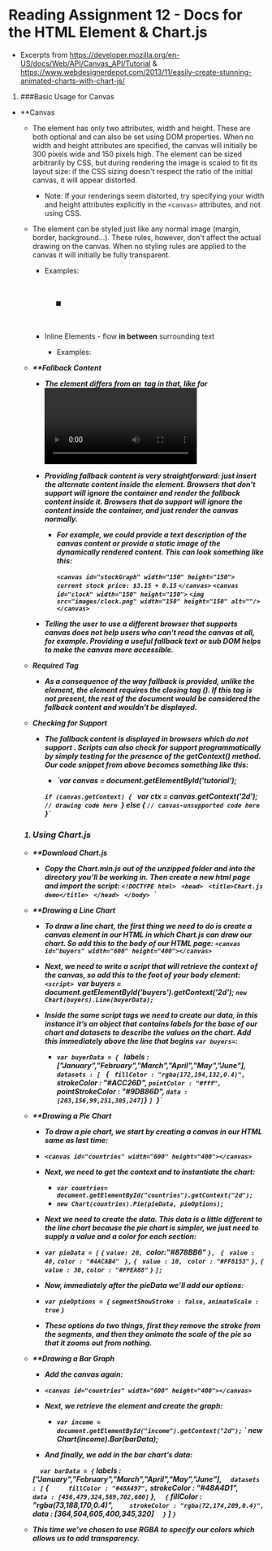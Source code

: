 # **Reading Assignment 12 - Docs for the HTML <canvas> Element & Chart.js**
+ Excerpts from https://developer.mozilla.org/en-US/docs/Web/API/Canvas_API/Tutorial & https://www.webdesignerdepot.com/2013/11/easily-create-stunning-animated-charts-with-chart-js/

1. ###Basic Usage for Canvas
  + **Canvas
    + The <canvas> element has only two attributes, width and height. These are both optional and can also be set using DOM properties. When no width and height attributes are specified, the canvas will initially be 300 pixels wide and 150 pixels high. The element can be sized arbitrarily by CSS, but during rendering the image is scaled to fit its layout size: if the CSS sizing doesn't respect the ratio of the initial canvas, it will appear distorted.

      + Note: If your renderings seem distorted, try specifying your width and height attributes explicitly in the `<canvas>` attributes, and not using CSS.

    + The <canvas> element can be styled just like any normal image (margin, border, background…). These rules, however, don't affect the actual drawing on the canvas. When no styling rules are applied to the canvas it will initially be fully transparent.
      + Examples: <h1> <p> <ul> <li> <div>
    + Inline Elements - flow **in between** surrounding text
      + Examples: <img> <b> <i>
  
  + **Fallback Content
    + The <canvas> element differs from an <img> tag in that, like for <video>, <audio>, or <picture> elements, it is easy to define some fallback content, to be displayed in older browsers not supporting it, like versions of Internet Explorer earlier than version 9 or textual browsers. You should always provide fallback content to be displayed by those browsers.

    + Providing fallback content is very straightforward: just insert the alternate content inside the <canvas> element. Browsers that don't support <canvas> will ignore the container and render the fallback content inside it. Browsers that do support <canvas> will ignore the content inside the container, and just render the canvas normally.

      + For example, we could provide a text description of the canvas content or provide a static image of the dynamically rendered content. This can look something like this:

        `<canvas id="stockGraph" width="150" height="150">`
         ` current stock price: $3.15 + 0.15`
        `</canvas>`
        `<canvas id="clock" width="150" height="150">`
          `<img src="images/clock.png" width="150" height="150" alt=""/>`
        `</canvas>`

    + Telling the user to use a different browser that supports canvas does not help users who can't read the canvas at all, for example. Providing a useful fallback text or sub DOM helps to make the canvas more accessible.

   + Required </canvas> Tag
      + As a consequence of the way fallback is provided, unlike the <img> element, the <canvas> element requires the closing tag (</canvas>). If this tag is not present, the rest of the document would be considered the fallback content and wouldn't be displayed.
      
   + Checking for Support
      + The fallback content is displayed in browsers which do not support <canvas>. Scripts can also check for support programmatically by simply testing for the presence of the getContext() method. Our code snippet from above becomes something like this:

        + `var canvas = document.getElementById('tutorial');

        `if (canvas.getContext) {
         ` var ctx = canvas.getContext('2d');
          `// drawing code here
        `} else {
          `// canvas-unsupported code here
        `}`
    
    
1. ### Using Chart.js
  + **Download Chart.js
    + Copy the Chart.min.js out of the unzipped folder and into the directory you’ll be working in. Then create a new html page and import the script: 
    `<!DOCTYPE html>
     `<html lang="en">
     `<head>
        `<meta charset="utf-8" />
        `<title>Chart.js demo</title>
        `<script src='Chart.min.js'></script>
    `</head>
    `<body>
    `</body>
    `</html>`
    
  + **Drawing a Line Chart
    + To draw a line chart, the first thing we need to do is create a canvas element in our HTML in which Chart.js can draw our chart. So add this to the body of our HTML page:
        `<canvas id="buyers" width="600" height="400"></canvas>`
        
    + Next, we need to write a script that will retrieve the context of the canvas, so add this to the foot of your body element:
        `<script>
          `var buyers = document.getElementById('buyers').getContext('2d');
          `new Chart(buyers).Line(buyerData);
        `</script>
    + Inside the same script tags we need to create our data, in this instance it’s an object that contains labels for the base of our chart and datasets to describe the values on the chart. Add this immediately above the line that begins `var buyers=`:

       + `var buyerData = {
         ` labels : ["January","February","March","April","May","June"],
          `datasets : [
           ` {
            `  fillColor : "rgba(172,194,132,0.4)",
             ` strokeColor : "#ACC26D",
             ` pointColor : "#fff",
             ` pointStrokeColor : "#9DB86D",
             ` data : [203,156,99,251,305,247]
            `}
          `]
        `}`
        
  + **Drawing a Pie Chart
    + To draw a pie chart, we start by creating a canvas in our HTML same as last time:
    + `<canvas id="countries" width="600" height="400"></canvas>`
    + Next, we need to get the context and to instantiate the chart:

      + `var countries= document.getElementById("countries").getContext("2d");`
      + `new Chart(countries).Pie(pieData, pieOptions);`

    + Next we need to create the data. This data is a little different to the line chart because the pie chart is simpler, we just need to supply a value and a color for each section:

     + `var pieData = [`
        `{`
          `value: 20,
          `color:"#878BB6"
        `},`
       ` {`
         ` value : 40,`
          `color : "#4ACAB4"`
       ` },`
        `{`
         ` value : 10,`
         ` color : "#FF8153"`
        `},`
        `{`
          `value : 30,`
          `color : "#FFEA88"`
        `}`
      `];`

    + Now, immediately after the pieData we’ll add our options:

    + `var pieOptions = {`
	    `segmentShowStroke : false,`
	    `animateScale : true`
      `}`
      
    + These options do two things, first they remove the stroke from the segments, and then they animate the scale of the pie so that it zooms out from nothing.
  
  + **Drawing a Bar Graph
    + Add the canvas again: 
    
    + `<canvas id="countries" width="600" height="400"></canvas>`
    
    + Next, we retrieve the element and create the graph:

      + `var income = document.getElementById("income").getContext("2d");`
      `   new Chart(income).Bar(barData);
      
     + And finally, we add in the bar chart’s data:

      `   var barData = {
      `    labels : ["January","February","March","April","May","June"],
       `   datasets : [
      `    {
      `      fillColor : "#48A497",
      `      strokeColor : "#48A4D1",
        `    data : [456,479,324,569,702,600]
       `   },
       `   {
       `     fillColor : "rgba(73,188,170,0.4)",
       `     strokeColor : "rgba(72,174,209,0.4)",
       `     data : [364,504,605,400,345,320]
       `   }
      `  ]
      `}`
      
+ This time we’ve chosen to use RGBA to specify our colors which allows us to add transparency.
  
